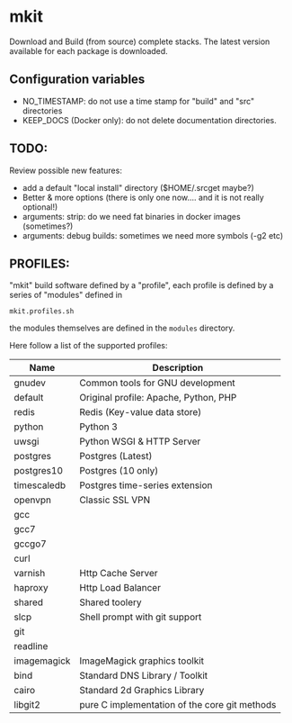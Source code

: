 # mkit

Download and Build (from source) complete stacks. The latest version available for each package is downloaded.

## Configuration variables

  * NO_TIMESTAMP: do not use a time stamp for "build" and "src" directories
  * KEEP_DOCS (Docker only): do not delete documentation directories.

## TODO:

Review possible new features:
  * add a default "local install" directory ($HOME/.srcget maybe?)
  * Better & more options (there is only one now.... and it is not really optional!)
  * arguments: strip: do we need fat binaries in docker images (sometimes?)
  * arguments: debug builds: sometimes we need more symbols (-g2 etc)

## PROFILES:

"mkit" build software defined by a "profile", each profile is defined by a series of "modules" defined in

```
mkit.profiles.sh
```

the modules themselves are defined in the ``modules`` directory.

Here follow a list of the supported profiles:

| Name        | Description                                  |
|-------------|----------------------------------------------|
| gnudev      | Common tools for GNU development             |
| default     | Original profile: Apache, Python, PHP        |
| redis       | Redis (Key-value data store)                 |
| python      | Python 3                                     |
| uwsgi       | Python WSGI & HTTP Server                    |
| postgres    | Postgres (Latest)                            |
| postgres10  | Postgres (10 only)                           |
| timescaledb | Postgres time-series extension               |
| openvpn     | Classic SSL VPN                              |
| gcc         |                                              |
| gcc7        |                                              |
| gccgo7      |                                              |
| curl        |                                              |
| varnish     | Http Cache Server                            |
| haproxy     | Http Load Balancer                           |
| shared      | Shared toolery                               |
| slcp        | Shell prompt with git support                |
| git         |                                              |
| readline    |                                              |
| imagemagick | ImageMagick graphics toolkit                 |
| bind        | Standard DNS Library / Toolkit               |
| cairo       | Standard 2d Graphics Library                 |
| libgit2     | pure C implementation of the core git methods|

